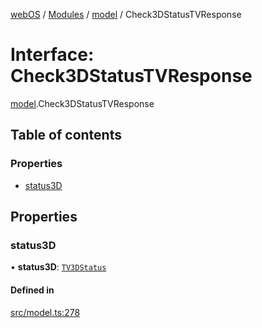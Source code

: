[webOS](../README.md) / [Modules](../modules.md) / [model](../modules/model.md) / Check3DStatusTVResponse

# Interface: Check3DStatusTVResponse

[model](../modules/model.md).Check3DStatusTVResponse

## Table of contents

### Properties

- [status3D](model.Check3DStatusTVResponse.md#status3d)

## Properties

### status3D

• **status3D**: [`TV3DStatus`](model.TV3DStatus.md)

#### Defined in

[src/model.ts:278](https://github.com/Dabolus/webos-tv/blob/405e2bb/src/model.ts#L278)
